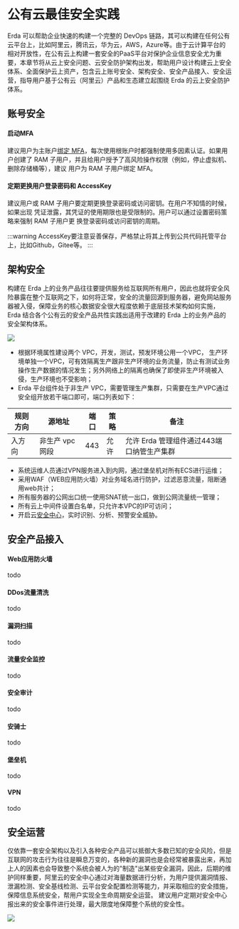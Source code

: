 # 公有云最佳安全实践

Erda 可以帮助企业快速的构建一个完整的 DevOps 链路，其可以构建在任何公有云平台上，比如阿里云，腾讯云，华为云，AWS，Azure等。由于云计算平台的相对开放性，在公有云上构建一套安全的PaaS平台对保护企业信息安全尤为重要，本章节将从云上安全问题、云安全防护架构出发，帮助用户设计构建云上安全体系、全面保护云上资产，包含云上账号安全、架构安全、安全产品接入、安全运营，指导用户基于公有云（阿里云）产品和生态建立起围绕 Erda 的云上安全防护体系。

## 账号安全

#### 启动MFA
建议用户为主账户[绑定 MFA](https://help.aliyun.com/document_detail/61006.html?spm=5176.10695662.1996646101.searchclickresult.3534563d7IhnBm)，每次使用根账户时都强制使用多因素认证。如果用户创建了
  RAM 子用户，并且给用户授予了高风险操作权限（例如，停止虚拟机、删除存储桶等），建议
  用户为 RAM 子用户绑定 MFA。
#### 定期更换用户登录密码和 AccessKey
建议用户或 RAM 子用户要定期更换登录密码或访问密钥。在用户不知情的时候，如果出现
凭证泄露，其凭证的使用期限也是受限制的。用户可以通过设置密码策略来强制 RAM 子用户更
换登录密码或访问密钥的周期。

:::warning
AccessKey要注意妥善保存，严格禁止将其上传到公共代码托管平台上，比如Github，Gitee等。
:::

## 架构安全

构建在 Erda 上的业务产品往往要提供服务给互联网所有用户，因此也就将安全风险暴露在整个互联网之下，如何将正常，安全的流量回源到服务器，避免网站服务器被入侵，保障业务的核心数据安全很大程度依赖于底层技术架构如何实施，Erda 结合各个公有云的安全产品共性实践出适用于改建的 Erda 上的业务产品的安全架构体系。

![](http://terminus-paas.oss-cn-hangzhou.aliyuncs.com/paas-doc/2020/06/18/5a980fec-efae-4c22-a4d9-215f4e07d471.png)

* 根据环境属性建设两个 VPC，开发，测试，预发环境公用一个VPC， 生产环境单独一个VPC，可有效隔离生产跟非生产环境的业务流量，防止有测试业务操作生产数据的情况发生；另外网络上的隔离也确保了即使非生产环境被入侵，生产环境也不受影响；
* Erda 平台组件处于非生产 VPC，需要管理生产集群，只需要在生产VPC通过安全组开放若干端口即可，端口列表如下：

|  规则方向   | 源地址  | 端口 | 策略| 备注 |
|  ----  | ----  | --- | --- | --- |
|  入方向 | 非生产 vpc 网段 | 443 | 允许 | 允许 Erda 管理组件通过443端口纳管生产集群 |

* 系统运维人员通过VPN服务进入到内网，通过堡垒机对所有ECS进行运维；
* 采用WAF（WEB应用防火墙）对业务域名进行防护，过滤恶意流量，阻断通用web共计；
* 所有服务器的公网出口统一使用SNAT统一出口，做到公网流量统一管理；
* 所有云上中间件设置白名单，只允许本VPC的IP可访问；
* 开启云[安全中心](https://help.aliyun.com/knowledge_detail/42302.html)，实时识别、分析、预警安全威胁。


## 安全产品接入

#### Web应用防火墙
todo

#### DDos流量清洗
todo

#### 漏洞扫描
todo

#### 流量安全监控
todo

#### 安全审计
todo

#### 安骑士
todo

#### 堡垒机
todo

#### VPN
todo

## 安全运营

仅依靠一套安全架构以及引入各种安全产品可以抵御大多数已知的安全风险，但是互联网的攻击行为往往是瞬息万变的，各种新的漏洞也是会经常被暴露出来，再加上人的因素也会导致整个系统会被人为的"制造"出某些安全漏洞，因此，后期的维护同样重要，阿里云的安全中心通过对海量数据进行分析，为用户提供漏洞情报、泄漏检测、安全基线检测、云平台安全配置检测等能力，并采取相应的安全措施，保障信息系统安全，帮用户实现全生命周期安全运营。
建议用户定期对安全中心报出来的安全事件进行处理，最大限度地保障整个系统的安全性。

![](http://terminus-paas.oss-cn-hangzhou.aliyuncs.com/paas-doc/2020/06/18/bde36d4a-9e21-4be7-87c8-f646b4184d95.png)
